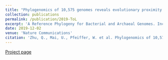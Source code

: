 ```yaml
---
title: "Phylogenomics of 10,575 genomes reveals evolutionary proximity between domains Bacteria and Archaea"
collection: publications
permalink: /publication/2019-ToL
excerpt: 'A Reference Phylogeny for Bacterial and Archaeal Genomes. Including 10,575 genomes of Bacteria and Archaea using 381 marker genes.'
date: 2019-12-02
venue: 'Nature Communications'
citation: 'Zhu, Q., Mai, U., Pfeiffer, W. et al. Phylogenomics of 10,575 genomes reveals evolutionary proximity between domains Bacteria and Archaea. Nat Commun 10, 5477 (2019). https://doi.org/10.1038/s41467-019-13443-4'
---
```


[Project page](https://github.com/qiyunzhu/wol)
